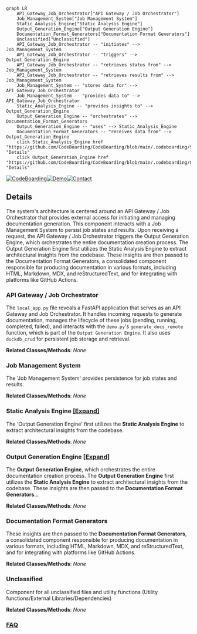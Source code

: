 ```mermaid
graph LR
    API_Gateway_Job_Orchestrator["API Gateway / Job Orchestrator"]
    Job_Management_System["Job Management System"]
    Static_Analysis_Engine["Static Analysis Engine"]
    Output_Generation_Engine["Output Generation Engine"]
    Documentation_Format_Generators["Documentation Format Generators"]
    Unclassified["Unclassified"]
    API_Gateway_Job_Orchestrator -- "initiates" --> Job_Management_System
    API_Gateway_Job_Orchestrator -- "triggers" --> Output_Generation_Engine
    API_Gateway_Job_Orchestrator -- "retrieves status from" --> Job_Management_System
    API_Gateway_Job_Orchestrator -- "retrieves results from" --> Job_Management_System
    Job_Management_System -- "stores data for" --> API_Gateway_Job_Orchestrator
    Job_Management_System -- "provides data to" --> API_Gateway_Job_Orchestrator
    Static_Analysis_Engine -- "provides insights to" --> Output_Generation_Engine
    Output_Generation_Engine -- "orchestrates" --> Documentation_Format_Generators
    Output_Generation_Engine -- "uses" --> Static_Analysis_Engine
    Documentation_Format_Generators -- "receives data from" --> Output_Generation_Engine
    click Static_Analysis_Engine href "https://github.com/CodeBoarding/CodeBoarding/blob/main/.codeboarding/Static_Analysis_Engine.md" "Details"
    click Output_Generation_Engine href "https://github.com/CodeBoarding/CodeBoarding/blob/main/.codeboarding/Output_Generation_Engine.md" "Details"
```

[![CodeBoarding](https://img.shields.io/badge/Generated%20by-CodeBoarding-9cf?style=flat-square)](https://github.com/CodeBoarding/CodeBoarding)[![Demo](https://img.shields.io/badge/Try%20our-Demo-blue?style=flat-square)](https://www.codeboarding.org/diagrams)[![Contact](https://img.shields.io/badge/Contact%20us%20-%20contact@codeboarding.org-lightgrey?style=flat-square)](mailto:contact@codeboarding.org)

## Details

The system's architecture is centered around an API Gateway / Job Orchestrator that provides external access for initiating and managing documentation generation. This component interacts with a Job Management System to persist job states and results. Upon receiving a request, the API Gateway / Job Orchestrator triggers the Output Generation Engine, which orchestrates the entire documentation creation process. The Output Generation Engine first utilizes the Static Analysis Engine to extract architectural insights from the codebase. These insights are then passed to the Documentation Format Generators, a consolidated component responsible for producing documentation in various formats, including HTML, Markdown, MDX, and reStructuredText, and for integrating with platforms like GitHub Actions.

### API Gateway / Job Orchestrator
The `local_app.py` file reveals a FastAPI application that serves as an API Gateway and Job Orchestrator. It handles incoming requests to generate documentation, manages the lifecycle of these jobs (pending, running, completed, failed), and interacts with the `demo.py`'s `generate_docs_remote` function, which is part of the `Output Generation Engine`. It also uses `duckdb_crud` for persistent job storage and retrieval.


**Related Classes/Methods**: _None_

### Job Management System
The 'Job Management System' provides persistence for job states and results.


**Related Classes/Methods**: _None_

### Static Analysis Engine [[Expand]](./Static_Analysis_Engine.md)
The 'Output Generation Engine' first utilizes the **Static Analysis Engine** to extract architectural insights from the codebase.


**Related Classes/Methods**: _None_

### Output Generation Engine [[Expand]](./Output_Generation_Engine.md)
The **Output Generation Engine**, which orchestrates the entire documentation creation process. The **Output Generation Engine** first utilizes the **Static Analysis Engine** to extract architectural insights from the codebase. These insights are then passed to the **Documentation Format Generators**...


**Related Classes/Methods**: _None_

### Documentation Format Generators
These insights are then passed to the **Documentation Format Generators**, a consolidated component responsible for producing documentation in various formats, including HTML, Markdown, MDX, and reStructuredText, and for integrating with platforms like GitHub Actions.


**Related Classes/Methods**: _None_

### Unclassified
Component for all unclassified files and utility functions (Utility functions/External Libraries/Dependencies)


**Related Classes/Methods**: _None_



### [FAQ](https://github.com/CodeBoarding/GeneratedOnBoardings/tree/main?tab=readme-ov-file#faq)
